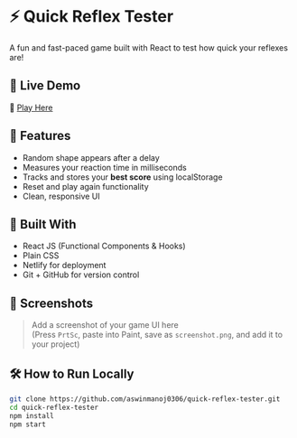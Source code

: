 # ⚡ Quick Reflex Tester

A fun and fast-paced game built with React to test how quick your reflexes are!

## 🚀 Live Demo
🔗 [Play Here](https://6852775b7f55a2f960750f2d--sprightly-kitten-5abf22.netlify.app/)

## 🎯 Features
- Random shape appears after a delay
- Measures your reaction time in milliseconds
- Tracks and stores your **best score** using localStorage
- Reset and play again functionality
- Clean, responsive UI

## 🧪 Built With
- React JS (Functional Components & Hooks)
- Plain CSS
- Netlify for deployment
- Git + GitHub for version control

## 📸 Screenshots
> Add a screenshot of your game UI here  
(Press `PrtSc`, paste into Paint, save as `screenshot.png`, and add it to your project)

## 🛠️ How to Run Locally

```bash
git clone https://github.com/aswinmanoj0306/quick-reflex-tester.git
cd quick-reflex-tester
npm install
npm start
